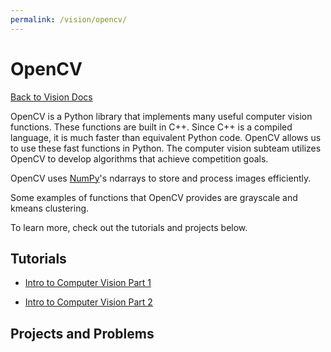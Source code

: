 ```yaml
---
permalink: /vision/opencv/
---
```


# OpenCV

[Back to Vision Docs](/docs/vision/)

OpenCV is a Python library that implements many useful computer vision functions. These functions are built in C++. Since C++ is a compiled language, it is much faster than equivalent Python code. OpenCV allows us to use these fast functions in Python. The computer vision subteam utilizes OpenCV to develop algorithms that achieve competition goals.

OpenCV uses [NumPy](/docs/vision/numpy)'s ndarrays to store and process images efficiently.

Some examples of functions that OpenCV provides are grayscale and kmeans clustering.

To learn more, check out the tutorials and projects below.

## Tutorials

- [Intro to Computer Vision Part 1](/docs/vision/opencv/intro1/)

- [Intro to Computer Vision Part 2](/docs/vision/opencv/intro2/)

## Projects and Problems



